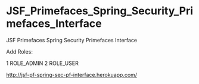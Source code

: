 # JSF_Primefaces_Spring_Security_Primefaces_Interface
JSF Primefaces Spring Security Primefaces Interface

Add Roles:

1 ROLE_ADMIN
2 ROLE_USER


http://jsf-pf-spring-sec-pf-interface.herokuapp.com/
